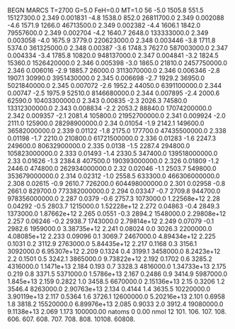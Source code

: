 BEGN
MARCS T=2700 G=5.0 FeH=0.0 MT=1.0
                  56
-5.0 1505.8 551.5 15127300.0 2.349 0.001831 
-4.8 1538.0 852.0 26811700.0 2.349 0.002088 
-4.6 1571.9 1266.0 46713500.0 2.349 0.002382 
-4.4 1606.1 1842.0 79557600.0 2.349 0.002704 
-4.2 1640.7 2648.0 133333000.0 2.349 0.003058 
-4.0 1675.9 3779.0 220623000.0 2.348 0.003446 
-3.8 1711.8 5374.0 361325000.0 2.348 0.00387 
-3.6 1748.3 7627.0 587003000.0 2.347 0.004334 
-3.4 1785.8 10820.0 948137000.0 2.347 0.004841 
-3.2 1824.5 15360.0 1526420000.0 2.346 0.005398 
-3.0 1865.0 21810.0 2457750000.0 2.346 0.006016 
-2.9 1885.7 26000.0 3113070000.0 2.346 0.006346 
-2.8 1907.1 30990.0 3951430000.0 2.345 0.006698 
-2.7 1929.2 36950.0 5021840000.0 2.345 0.007072 
-2.6 1952.2 44050.0 6391100000.0 2.344 0.00747 
-2.5 1975.9 52510.0 8146680000.0 2.344 0.007895 
-2.4 2000.6 62590.0 10403300000.0 2.343 0.00835 
-2.3 2026.3 74580.0 13312300000.0 2.343 0.008834 
-2.2 2053.2 88840.0 17074200000.0 2.342 0.009357 
-2.1 2081.4 105800.0 21952700000.0 2.341 0.009924 
-2.0 2111.0 125900.0 28298900000.0 2.34 0.01054 
-1.9 2142.1 149600.0 36582000000.0 2.339 0.01122 
-1.8 2175.0 177700.0 47435500000.0 2.338 0.01198 
-1.7 2210.0 210800.0 61721500000.0 2.336 0.01283 
-1.6 2247.3 249600.0 80632900000.0 2.335 0.0138 
-1.5 2287.4 294800.0 105823000000.0 2.333 0.01493 
-1.4 2330.5 347400.0 139518000000.0 2.33 0.01626 
-1.3 2384.8 407500.0 190393000000.0 2.326 0.01809 
-1.2 2446.0 474800.0 262934000000.0 2.32 0.02046 
-1.1 2503.7 549800.0 353679000000.0 2.314 0.02312 
-1.0 2558.5 633300.0 466306000000.0 2.308 0.02615 
-0.9 2610.7 726200.0 604498000000.0 2.301 0.02958 
-0.8 2661.0 829700.0 773382000000.0 2.294 0.03347 
-0.7 2709.8 944700.0 978356000000.0 2.287 0.0379 
-0.6 2757.3 1073000.0 1.22568e+12 2.28 0.04292 
-0.5 2803.7 1215000.0 1.52228e+12 2.272 0.04863 
-0.4 2849.3 1373000.0 1.87662e+12 2.265 0.0551 
-0.3 2894.2 1548000.0 2.29808e+12 2.257 0.06246 
-0.2 2938.7 1743000.0 2.79814e+12 2.249 0.07079 
-0.1 2982.6 1959000.0 3.38735e+12 2.241 0.08024 
0.0 3026.3 2200000.0 4.08085e+12 2.233 0.09096 
0.1 3069.7 2467000.0 4.89434e+12 2.225 0.1031 
0.2 3112.9 2763000.0 5.84435e+12 2.217 0.1168 
0.3 3156.1 3092000.0 6.95307e+12 2.209 0.1324 
0.4 3199.1 3458000.0 8.2423e+12 2.2 0.1501 
0.5 3242.1 3865000.0 9.73822e+12 2.192 0.1702 
0.6 3285.2 4316000.0 1.1471e+13 2.184 0.193 
0.7 3328.3 4816000.0 1.34733e+13 2.175 0.219 
0.8 3371.5 5371000.0 1.5786e+13 2.167 0.2486 
0.9 3414.9 5987000.0 1.845e+13 2.159 0.2822 
1.0 3458.5 6670000.0 2.15136e+13 2.15 0.3206 
1.2 3546.4 8263000.0 2.90763e+13 2.134 0.4144 
1.4 3635.5 10220000.0 3.90119e+13 2.117 0.5364 
1.6 3726.1 12600000.0 5.20216e+13 2.101 0.6958 
1.8 3818.2 15520000.0 6.89976e+13 2.085 0.9033 
2.0 3912.4 19080000.0 9.1138e+13 2.069 1.173 
100000.00
natoms              0      0.00
nmol          12
          101.         106.       107.      108.         606.        607.        608.
          707.         708.       808.    10108.       60808.

